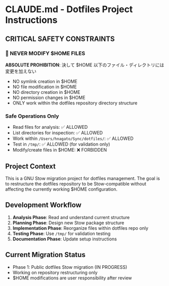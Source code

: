 # CLAUDE.md - Dotfiles Project Instructions

## CRITICAL SAFETY CONSTRAINTS

### 🚨 NEVER MODIFY $HOME FILES
**ABSOLUTE PROHIBITION**: 決して $HOME 以下のファイル・ディレクトリには変更を加えない

- NO symlink creation in $HOME
- NO file modification in $HOME  
- NO directory creation in $HOME
- NO permission changes in $HOME
- ONLY work within the dotfiles repository directory structure

### Safe Operations Only
- Read files for analysis: ✅ ALLOWED
- List directories for inspection: ✅ ALLOWED
- Work within `/Users/hnagato/Sync/dotfiles/`: ✅ ALLOWED
- Test in `/tmp/`: ✅ ALLOWED (for validation only)
- Modify/create files in $HOME: ❌ FORBIDDEN

## Project Context

This is a GNU Stow migration project for dotfiles management. The goal is to restructure the dotfiles repository to be Stow-compatible without affecting the currently working $HOME configuration.

## Development Workflow

1. **Analysis Phase**: Read and understand current structure
2. **Planning Phase**: Design new Stow package structure  
3. **Implementation Phase**: Reorganize files within dotfiles repo only
4. **Testing Phase**: Use `/tmp/` for validation testing
5. **Documentation Phase**: Update setup instructions

## Current Migration Status

- Phase 1: Public dotfiles Stow migration (IN PROGRESS)
- Working on repository restructuring only
- $HOME modifications are user responsibility after review